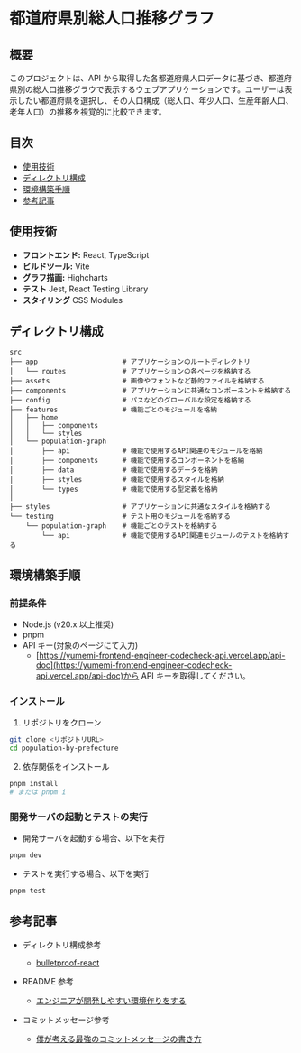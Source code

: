 # 都道府県別総人口推移グラフ

## 概要

このプロジェクトは、API から取得した各都道府県人口データに基づき、都道府県別の総人口推移グラウで表示するウェブアプリケーションです。ユーザーは表示したい都道府県を選択し、その人口構成（総人口、年少人口、生産年齢人口、老年人口）の推移を視覚的に比較できます。

## 目次

- [使用技術](#使用技術)
- [ディレクトリ構成](#ディレクトリ構成)
- [環境構築手順](#環境構築手順)
- [参考記事](#参考記事)

## 使用技術

- **フロントエンド:** React, TypeScript
- **ビルドツール:** Vite
- **グラフ描画:** Highcharts
- **テスト** Jest, React Testing Library
- **スタイリング** CSS Modules

## ディレクトリ構成

```
src
├── app                     # アプリケーションのルートディレクトリ
│   └── routes              # アプリケーションの各ページを格納する
├── assets                  # 画像やフォントなど静的ファイルを格納する
├── components              # アプリケーションに共通なコンポーネントを格納する
├── config                  # パスなどのグローバルな設定を格納する
├── features                # 機能ごとのモジュールを格納
│   ├── home
│   │   ├── components
│   │   └── styles
│   └── population-graph
│       ├── api             # 機能で使用するAPI関連のモジュールを格納
│       ├── components      # 機能で使用するコンポーネントを格納
│       ├── data            # 機能で使用するデータを格納
│       ├── styles          # 機能で使用するスタイルを格納
│       └── types           # 機能で使用する型定義を格納
│
├── styles                  # アプリケーションに共通なスタイルを格納する
└── testing                 # テスト用のモジュールを格納する
    └── population-graph    # 機能ごとのテストを格納する
        └── api             # 機能で使用するAPI関連モジュールのテストを格納する
```

## 環境構築手順

### 前提条件

- Node.js (v20.x 以上推奨)
- pnpm
- API キー(対象のページにて入力)
  - [https://yumemi-frontend-engineer-codecheck-api.vercel.app/api-doc](https://yumemi-frontend-engineer-codecheck-api.vercel.app/api-doc)から API キーを取得してください。

### インストール

1. リポジトリをクローン

```bash
git clone <リポジトリURL>
cd population-by-prefecture
```

2. 依存関係をインストール

```bash
pnpm install
# または pnpm i
```

### 開発サーバの起動とテストの実行

- 開発サーバを起動する場合、以下を実行

```bash
pnpm dev
```

- テストを実行する場合、以下を実行

```bash
pnpm test
```

## 参考記事

- ディレクトリ構成参考

  - [bulletproof-react](https://github.com/alan2207/bulletproof-react/blob/master/docs/project-structure.md)

- README 参考

  - [エンジニアが開発しやすい環境作りをする](https://zenn.dev/sutamac/articles/5a262f0096176a)

- コミットメッセージ参考
  - [僕が考える最強のコミットメッセージの書き方](https://qiita.com/konatsu_p/items/dfe199ebe3a7d2010b3e)
